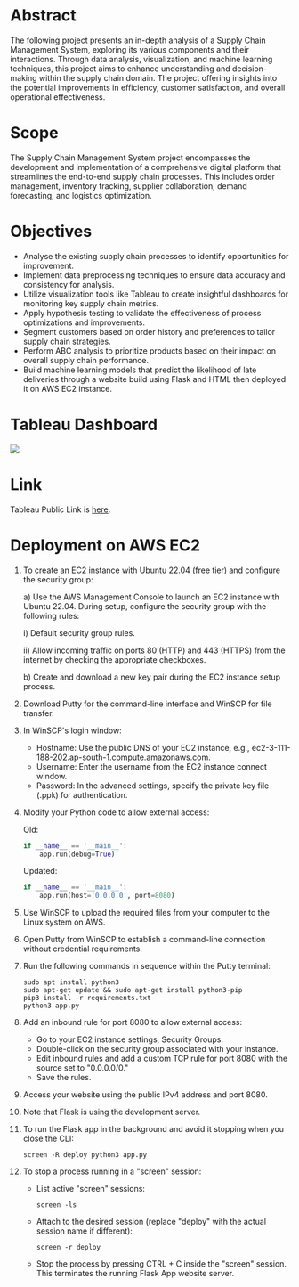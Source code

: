 # Abstract
The following project presents an in-depth analysis of a Supply Chain Management System, exploring its various components and their interactions. Through data analysis, visualization, and machine learning techniques, this project aims to enhance understanding and decision-making within the supply chain domain. The project offering insights into the potential improvements in efficiency, customer satisfaction, and overall operational effectiveness.

# Scope 
The Supply Chain Management System project encompasses the development and implementation of a comprehensive digital platform that streamlines the end-to-end supply chain processes. This includes order management, inventory tracking, supplier collaboration, demand forecasting, and logistics optimization.

# Objectives
-	Analyse the existing supply chain processes to identify opportunities for improvement.
-	Implement data preprocessing techniques to ensure data accuracy and consistency for analysis.
-	Utilize visualization tools like Tableau to create insightful dashboards for monitoring key supply chain metrics.
-	Apply hypothesis testing to validate the effectiveness of process optimizations and improvements.
-	Segment customers based on order history and preferences to tailor supply chain strategies.
-	Perform ABC analysis to prioritize products based on their impact on overall supply chain performance.
-	Build machine learning models that predict the likelihood of late deliveries through a website build using Flask and HTML then deployed it on AWS EC2 instance.

# Tableau Dashboard
<div class='tableauPlaceholder' id='viz1694180911303' style='position: relative'><noscript><a href='#'><img alt=' ' src='https:&#47;&#47;public.tableau.com&#47;static&#47;images&#47;Sa&#47;SalesReport_16925513303360&#47;Dashboard&#47;1_rss.png' style='border: none' /></a></noscript><object class='tableauViz'  style='display:none;'><param name='host_url' value='https%3A%2F%2Fpublic.tableau.com%2F' /> <param name='embed_code_version' value='3' /> <param name='path' value='views&#47;SalesReport_16925513303360&#47;Dashboard?:language=en-US&amp;:embed=true&amp;publish=yes' /> <param name='toolbar' value='yes' /><param name='static_image' value='https:&#47;&#47;public.tableau.com&#47;static&#47;images&#47;Sa&#47;SalesReport_16925513303360&#47;Dashboard&#47;1.png' /> <param name='animate_transition' value='yes' /><param name='display_static_image' value='yes' /><param name='display_spinner' value='yes' /><param name='display_overlay' value='yes' /><param name='display_count' value='yes' /><param name='language' value='en-US' /><param name='filter' value='publish=yes' /></object></div>

# Link
Tableau Public Link is [here](https://public.tableau.com/views/SalesReport_16925513303360/Dashboard?:language=en-US&publish=yes&:display_count=n&:origin=viz_share_link).

# Deployment on AWS EC2

1) To create an EC2 instance with Ubuntu 22.04 (free tier) and configure the security group:

   a) Use the AWS Management Console to launch an EC2 instance with Ubuntu 22.04. During setup, configure the security group with the following rules:
   
      i) Default security group rules.
      
      ii) Allow incoming traffic on ports 80 (HTTP) and 443 (HTTPS) from the internet by checking the appropriate checkboxes.
   
   b) Create and download a new key pair during the EC2 instance setup process.

2) Download Putty for the command-line interface and WinSCP for file transfer.

3) In WinSCP's login window:

   - Hostname: Use the public DNS of your EC2 instance, e.g., ec2-3-111-188-202.ap-south-1.compute.amazonaws.com.
   - Username: Enter the username from the EC2 instance connect window.
   - Password: In the advanced settings, specify the private key file (.ppk) for authentication.

4) Modify your Python code to allow external access:

   Old:
   ```python
   if __name__ == '__main__':
       app.run(debug=True)
   ```

   Updated:
   ```python
   if __name__ == '__main__':
       app.run(host='0.0.0.0', port=8080)
   ```

5) Use WinSCP to upload the required files from your computer to the Linux system on AWS.

6) Open Putty from WinSCP to establish a command-line connection without credential requirements.

7) Run the following commands in sequence within the Putty terminal:

   ```
   sudo apt install python3
   sudo apt-get update && sudo apt-get install python3-pip
   pip3 install -r requirements.txt
   python3 app.py
   ```

8) Add an inbound rule for port 8080 to allow external access:

   - Go to your EC2 instance settings, Security Groups.
   - Double-click on the security group associated with your instance.
   - Edit inbound rules and add a custom TCP rule for port 8080 with the source set to "0.0.0.0/0."
   - Save the rules.

9) Access your website using the public IPv4 address and port 8080.

10) Note that Flask is using the development server.

11) To run the Flask app in the background and avoid it stopping when you close the CLI:

    ```
    screen -R deploy python3 app.py
    ```

12) To stop a process running in a "screen" session:

    - List active "screen" sessions:
      ```
      screen -ls
      ```

    - Attach to the desired session (replace "deploy" with the actual session name if different):
      ```
      screen -r deploy
      ```

    - Stop the process by pressing CTRL + C inside the "screen" session. This terminates the running Flask App website server.

